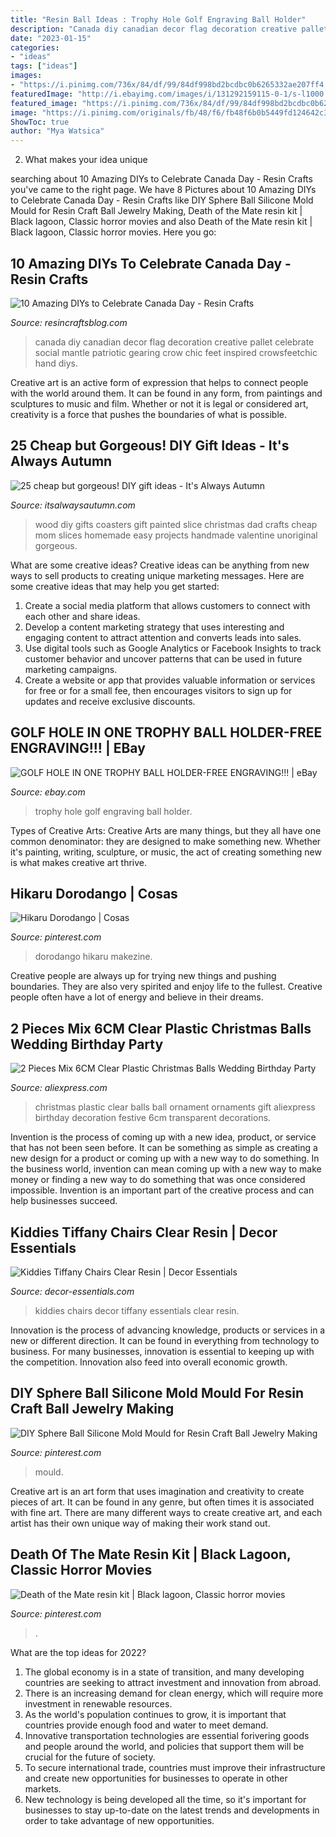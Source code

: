 ```yaml
---
title: "Resin Ball Ideas : Trophy Hole Golf Engraving Ball Holder"
description: "Canada diy canadian decor flag decoration creative pallet celebrate social mantle patriotic gearing crow chic feet inspired crowsfeetchic hand diys"
date: "2023-01-15"
categories:
- "ideas"
tags: ["ideas"]
images:
- "https://i.pinimg.com/736x/84/df/99/84df998bd2bcdbc0b6265332ae207ff4.jpg"
featuredImage: "http://i.ebayimg.com/images/i/131292159115-0-1/s-l1000.jpg"
featured_image: "https://i.pinimg.com/736x/84/df/99/84df998bd2bcdbc0b6265332ae207ff4.jpg"
image: "https://i.pinimg.com/originals/fb/48/f6/fb48f6b0b5449fd124642c3fc25b3402.jpg"
ShowToc: true
author: "Mya Watsica"
---
```



2. What makes your idea unique 

	

		
searching about 10 Amazing DIYs to Celebrate Canada Day - Resin Crafts you've came to the right page. We have 8 Pictures about 10 Amazing DIYs to Celebrate Canada Day - Resin Crafts like DIY Sphere Ball Silicone Mold Mould for Resin Craft Ball Jewelry Making, Death of the Mate resin kit | Black lagoon, Classic horror movies and also Death of the Mate resin kit | Black lagoon, Classic horror movies. Here you go:
		
    
## 10 Amazing DIYs To Celebrate Canada Day - Resin Crafts

<img loading=lazy src="https://resincraftsblog.com/wp-content/uploads/2017/06/Mantle2.jpg" onerror="this.onerror=null;this.src='https://tse1.mm.bing.net/th?id=OIP.UYSPEW2oX6NFoA0pL0VNiAHaFk&amp;pid=15.1';" alt="10 Amazing DIYs to Celebrate Canada Day - Resin Crafts">

_Source: resincraftsblog.com_

>canada diy canadian decor flag decoration creative pallet celebrate social mantle patriotic gearing crow chic feet inspired crowsfeetchic hand diys. 

	

Creative art is an active form of expression that helps to connect people with the world around them. It can be found in any form, from paintings and sculptures to music and film. Whether or not it is legal or considered art, creativity is a force that pushes the boundaries of what is possible.

    
## 25 Cheap but Gorgeous! DIY Gift Ideas - It&#039;s Always Autumn

<img loading=lazy src="https://www.itsalwaysautumn.com/wp-content/uploads/2016/10/cheap-diy-handmade-gifts-gift-ideas-Christmas-easy-inexpensive-5-dollar-beautiful-3.jpg" onerror="this.onerror=null;this.src='https://tse1.mm.bing.net/th?id=OIP.iFDgCAt4x5OhOORSZI0IqQHaLL&amp;pid=15.1';" alt="25 cheap but gorgeous! DIY gift ideas - It&#039;s Always Autumn">

_Source: itsalwaysautumn.com_

>wood diy gifts coasters gift painted slice christmas dad crafts cheap mom slices homemade easy projects handmade valentine unoriginal gorgeous. 

	

What are some creative ideas?
Creative ideas can be anything from new ways to sell products to creating unique marketing messages. Here are some creative ideas that may help you get started: 
1. Create a social media platform that allows customers to connect with each other and share ideas. 
2. Develop a content marketing strategy that uses interesting and engaging content to attract attention and converts leads into sales. 
3. Use digital tools such as Google Analytics or Facebook Insights to track customer behavior and uncover patterns that can be used in future marketing campaigns. 
4. Create a website or app that provides valuable information or services for free or for a small fee, then encourages visitors to sign up for updates and receive exclusive discounts.

    
## GOLF HOLE IN ONE TROPHY BALL HOLDER-FREE ENGRAVING!!! | EBay

<img loading=lazy src="http://i.ebayimg.com/images/i/131292159115-0-1/s-l1000.jpg" onerror="this.onerror=null;this.src='https://tse2.mm.bing.net/th?id=OIP.uWJb4_UTIm620PpapO-u0gHaJ4&amp;pid=15.1';" alt="GOLF HOLE IN ONE TROPHY BALL HOLDER-FREE ENGRAVING!!! | eBay">

_Source: ebay.com_

>trophy hole golf engraving ball holder. 

	

Types of Creative Arts:
Creative Arts are many things, but they all have one common denominator: they are designed to make something new. Whether it's painting, writing, sculpture, or music, the act of creating something new is what makes creative art thrive.

    
## Hikaru Dorodango | Cosas

<img loading=lazy src="https://i.pinimg.com/originals/fb/48/f6/fb48f6b0b5449fd124642c3fc25b3402.jpg" onerror="this.onerror=null;this.src='https://tse2.mm.bing.net/th?id=OIP.Eroq1sS3kCo7F4KXClY_2wHaFj&amp;pid=15.1';" alt="Hikaru Dorodango | Cosas">

_Source: pinterest.com_

>dorodango hikaru makezine. 

	

Creative people are always up for trying new things and pushing boundaries. They are also very spirited and enjoy life to the fullest. Creative people often have a lot of energy and believe in their dreams.

    
## 2 Pieces Mix 6CM Clear Plastic Christmas Balls Wedding Birthday Party

<img loading=lazy src="https://ae01.alicdn.com/kf/HTB1T4DlKVXXXXXmaXXXq6xXFXXXS/2-Pieces-Mix-6CM-Clear-Plastic-Christmas-Balls-Wedding-Birthday-Party-Decorations-Festive-Gift-Christmas-tree.jpg" onerror="this.onerror=null;this.src='https://tse1.mm.bing.net/th?id=OIP.6U4loBbpXCH-5BQHT4-LNgHaGr&amp;pid=15.1';" alt="2 Pieces Mix 6CM Clear Plastic Christmas Balls Wedding Birthday Party">

_Source: aliexpress.com_

>christmas plastic clear balls ball ornament ornaments gift aliexpress birthday decoration festive 6cm transparent decorations. 

	

Invention is the process of coming up with a new idea, product, or service that has not been seen before. It can be something as simple as creating a new design for a product or coming up with a new way to do something. In the business world, invention can mean coming up with a new way to make money or finding a new way to do something that was once considered impossible. Invention is an important part of the creative process and can help businesses succeed.

    
## Kiddies Tiffany Chairs Clear Resin | Decor Essentials

<img loading=lazy src="https://www.decor-essentials.com/wp-content/uploads/2017/04/kiddies-party-events.jpeg" onerror="this.onerror=null;this.src='https://tse3.mm.bing.net/th?id=OIP.wJ-eFQHhkLIiR0xKxLI8GQHaET&amp;pid=15.1';" alt="Kiddies Tiffany Chairs Clear Resin | Decor Essentials">

_Source: decor-essentials.com_

>kiddies chairs decor tiffany essentials clear resin. 

	

Innovation is the process of advancing knowledge, products or services in a new or different direction. It can be found in everything from technology to business. For many businesses, innovation is essential to keeping up with the competition. Innovation also feed into overall economic growth.

    
## DIY Sphere Ball Silicone Mold Mould For Resin Craft Ball Jewelry Making

<img loading=lazy src="https://i.pinimg.com/736x/84/df/99/84df998bd2bcdbc0b6265332ae207ff4.jpg" onerror="this.onerror=null;this.src='https://tse2.mm.bing.net/th?id=OIP.TDmT0GyOSAwywdswCKG0cgHaHa&amp;pid=15.1';" alt="DIY Sphere Ball Silicone Mold Mould for Resin Craft Ball Jewelry Making">

_Source: pinterest.com_

>mould. 

	

Creative art is an art form that uses imagination and creativity to create pieces of art. It can be found in any genre, but often times it is associated with fine art. There are many different ways to create creative art, and each artist has their own unique way of making their work stand out.

    
## Death Of The Mate Resin Kit | Black Lagoon, Classic Horror Movies

<img loading=lazy src="https://i.pinimg.com/originals/76/73/c8/7673c817e09690a91ac97df4b697eba0.jpg" onerror="this.onerror=null;this.src='https://tse3.mm.bing.net/th?id=OIP.R6fB9cB8NnUYCJEQMLKf9gHaJ5&amp;pid=15.1';" alt="Death of the Mate resin kit | Black lagoon, Classic horror movies">

_Source: pinterest.com_

>. 

	

What are the top ideas for 2022?
1. The global economy is in a state of transition, and many developing countries are seeking to attract investment and innovation from abroad.
2. There is an increasing demand for clean energy, which will require more investment in renewable resources.
3. As the world's population continues to grow, it is important that countries provide enough food and water to meet demand.
4. Innovative transportation technologies are essential forivering goods and people around the world, and policies that support them will be crucial for the future of society.
5. To secure international trade, countries must improve their infrastructure and create new opportunities for businesses to operate in other markets.
6. New technology is being developed all the time, so it's important for businesses to stay up-to-date on the latest trends and developments in order to take advantage of new opportunities.

